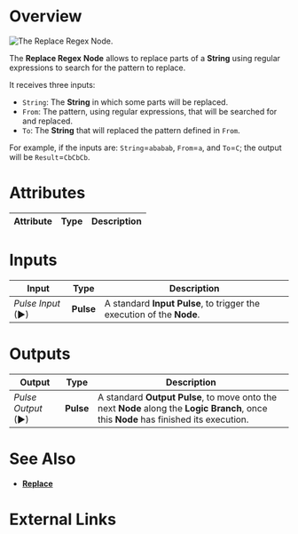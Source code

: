 # Overview

![The Replace Regex  Node.]()

The **Replace Regex** **Node** allows to replace parts of a **String** using regular expressions to search for the pattern to replace.

It receives three inputs:

* `String`: The **String** in which some parts will be replaced.
* `From`: The pattern, using regular expressions, that will be searched for and replaced.
* `To`: The **String** that will replaced the pattern defined in `From`.
  
For example, if the inputs are: `String`=`ababab`, `From`=`a`, and `To`=`C`; the output will be `Result`=`CbCbCb`.

# Attributes

|Attribute|Type|Description|
|---|---|---|

# Inputs

|Input|Type|Description|
|---|---|---|
|*Pulse Input* (►)|**Pulse**|A standard **Input Pulse**, to trigger the execution of the **Node**.|

# Outputs

|Output|Type|Description|
|---|---|---|
|*Pulse Output* (►)|**Pulse**|A standard **Output Pulse**, to move onto the next **Node** along the **Logic Branch**, once this **Node** has finished its execution.|

# See Also

* [**Replace**](replace.md)

# External Links

